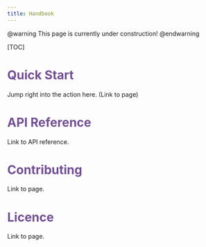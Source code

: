 ```yaml
---
title: Handbook
---
```


@warning
This page is currently under construction!
@endwarning

[TOC]

# <span style="color:#734f96">Quick Start</span>

Jump right into the action here. (Link to page)

# <span style="color:#734f96">API Reference</span>

Link to API reference.

# <span style="color:#734f96">Contributing</span>

Link to page.

# <span style="color:#734f96">Licence</span>

Link to page.
